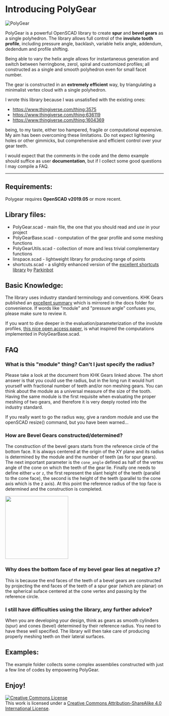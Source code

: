 # Introducing PolyGear

![](https://raw.githubusercontent.com/dpellegr/PolyGear/master/imgs/PolyGear.gif "PolyGear")

PolyGear is a powerful OpenSCAD library to create **spur** and **bevel gears** as a single polyhedron. The library allows full control of the **involute tooth profile**, including pressure angle, backlash, variable helix angle, addendum, dedendum and profile shifting.

Being able to vary the helix angle allows for instantaneous generation and switch between herringbone, zerol, spiral and customized profiles; all constructed as a single and smooth polyhedron even for small facet number.

The gear is constructed in an **extremely efficient** way, by triangulating a minimalist vertex cloud with a single polyhedron.

I wrote this library because I was unsatisfied with the existing ones:

* https://www.thingiverse.com/thing:3575
* https://www.thingiverse.com/thing:636119
* https://www.thingiverse.com/thing:1604369

being, to my taste, either too hampered, fragile or computational expensive. My aim has been overcoming these limitations. Do not expect lightening holes or other gimmicks, but comprehensive and efficient control over your gear teeth.

I would expect that the comments in the code and the demo example should suffice as user **documentation**, but if I collect some good questions I may compile a FAQ.
________________

## Requirements:
Polygear requires **OpenSCAD v2019.05** or more recent.

## Library files:

 * PolyGear.scad - main file, the one that you should read and *use* in your project
 * PolyGearBase.scad - computation of the gear profile and some meshing functions
 * PolyGearUtils.scad - collection of more and less trivial complementary functions
 * linspace.scad - lightweight library for producing range of points
 * shortcuts.scad - a slightly enhanced version of the [excellent shortcuts library](https://www.thingiverse.com/thing:644830) by [Parkinbot](https://www.thingiverse.com/Parkinbot/about)

## Basic Knowledge:

The library uses industry standard terminology and conventions. KHK Gears published an [excellent summary](https://github.com/dpellegr/PolyGear/blob/master/docs/Basic%20Gear%20Terminology%20and%20Calculation%20-%20KHK%20Gears.pdf)
 which is mirrored in the docs folder for convenience. If words like "module" and "pressure angle" confuses you, please make sure to review it.

If you want to dive deeper in the evaluation/parameterization of the involute profiles, [this nice open access paper](https://github.com/dpellegr/PolyGear/blob/master/docs/Hartig%20Stein%20-%203D%20involute%20gear%20evaluation.pdf), is what inspired the computations implemented in PolyGearBase.scad.

## FAQ

### What is this "module" thing? Can't I just specify the radius?

Please take a look at the document from KHK Gears linked above. The short answer is that you could use the radius, but in the long run it would hurt yourself with fractional number of teeth and/or non meshing gears. You can think about the module as a universal measure of the size of the tooth. Having the same module is the first requisite when evaluating the proper meshing of two gears, and therefore it is very deeply rooted into the industry standard. 

If you really want to go the radius way, give a random module and use the openSCAD resize() command, but you have been warned...

### How are Bevel Gears constructed/determined?

The construction of the bevel gears starts from the reference circle of the bottom face. It is always centered at the origin of the XY plane and its radius is determined by the module and the number of teeth (as for spur gears).
The next important parameter is the `cone_angle` defined as half of the vertex angle of the cone on which the teeth of the gear lie.
Finally one needs to define either `w` or `z`, the first represent the slant height of the teeth (parallel to the cone face), the second is the height of the teeth (parallel to the cone axis which is the z axis).
At this point the reference radius of the top face is determined and the construction is completed.

<img src="https://raw.githubusercontent.com/dpellegr/PolyGear/master/imgs/bevels.svg" width="200">

### Why does the bottom face of my bevel gear lies at negative z?

This is because the end faces of the teeth of a bevel gears are constructed by projecting the end faces of the teeth of a spur gear (which are planar) on the spherical suface centered at the cone vertex and passing by the reference circle.

### I still have difficulties using the library, any further advice?

When you are developing your design, think as gears as smooth cylinders (spur) and cones (bevel) determined by their reference radius. You need to have these well specified. The library will then take care of producing properly meshing teeth on their lateral surfaces.

## Examples:

The example folder collects some complex assemblies constructed with just a few line of codes by empowering PolyGear.

## Enjoy!

<a rel="license" href="http://creativecommons.org/licenses/by-sa/4.0/"><img alt="Creative Commons License" style="border-width:0" src="https://i.creativecommons.org/l/by-sa/4.0/88x31.png" /></a><br />This work is licensed under a <a rel="license" href="http://creativecommons.org/licenses/by-sa/4.0/">Creative Commons Attribution-ShareAlike 4.0 International License</a>.
